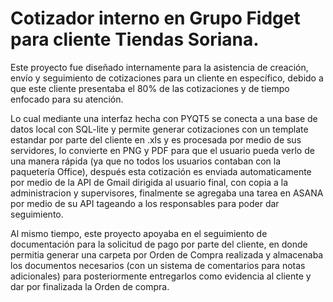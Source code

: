 # Cotizador interno en Grupo Fidget para cliente Tiendas Soriana.

Este proyecto fue diseñado internamente para la asistencia de creación, envío y seguimiento de cotizaciones para un cliente en específico, debido a que este cliente presentaba el 80% de las cotizaciones y de tiempo enfocado para su atención.

Lo cual mediante una interfaz hecha con PYQT5 se conecta a una base de datos local con SQL-lite y permite generar cotizaciones con un template estandar por parte del cliente en .xls y es procesada por medio de sus servidores, lo convierte en PNG y PDF para que el usuario pueda verlo de una manera rápida (ya que no todos los usuarios contaban con la paquetería Office), después esta cotización es enviada automaticamente por medio de la API de Gmail dirigida al usuario final, con copia a la administracion y supervisores, finalmente se agregaba una tarea en ASANA por medio de su API tageando a los responsables para poder dar seguimiento.

Al mismo tiempo, este proyecto apoyaba en el seguimiento de documentación para la solicitud de pago por parte del cliente, en donde permitia generar una carpeta por Orden de Compra realizada y almacenaba los documentos necesarios (con un sistema de comentarios para notas adicionales) para posteriormente entregarlos como evidencia al cliente y dar por finalizada la Orden de compra.
